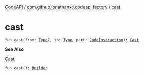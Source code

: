 [CodeAPI](../index.md) / [com.github.jonathanxd.codeapi.factory](index.md) / [cast](.)

# cast

`fun cast(from: `[`Type`](http://docs.oracle.com/javase/6/docs/api/java/lang/reflect/Type.html)`?, to: `[`Type`](http://docs.oracle.com/javase/6/docs/api/java/lang/reflect/Type.html)`, part: `[`CodeInstruction`](../com.github.jonathanxd.codeapi/-code-instruction.md)`): `[`Cast`](../com.github.jonathanxd.codeapi.base/-cast/index.md)

**See Also**

[Cast](../com.github.jonathanxd.codeapi.base/-cast/index.md)

`fun cast(): `[`Builder`](../com.github.jonathanxd.codeapi.base/-cast/-builder/index.md)